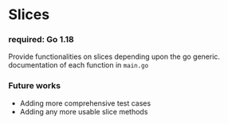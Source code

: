 # Slices

### required: Go 1.18
Provide functionalities on slices depending upon the go generic.
documentation of each function in `main.go`

### Future works
- Adding more comprehensive test cases
- Adding any more usable slice methods